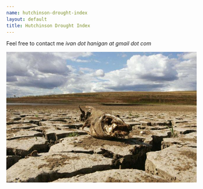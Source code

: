 ```yaml
--- 
name: hutchinson-drought-index
layout: default
title: Hutchinson Drought Index
---
```


<p> Feel free to contact me <em>ivan dot hanigan at gmail dot com</em></p>

![plot](/images/McMichaelDDRMHconf2008.jpg)
<!--![plot](/random-website/images/hist_x.

Tools
---

<h3>Our R package is available on GitHub</h3>
<ul class="social">    
  <li><a href="http://github.com/ivanhanigan/HutchinsonDroughtIndex"><img src="/images/github.png" />Fork Me!</a></li>
</ul>


Data
---

#### Station Based analyses

- Monthly drought for Central West New South Wales, Australia 1881-2012 using the enhanced Hutchinson Drought Index

#### Gridded analyses

- Monthly drought data for Australia 1890-2008 using the Hutchinson Drought Index

Papers
---

- Hanigan, IC, Butler, CD, Kokic, PN, Hutchinson, MF. Suicide and Drought in New South Wales, Australia, 1970-2007. Proceedings of the National Academy of Science USA 2012, vol. 109 no. 35 13950-13955, doi: 10.1073/pnas.1112965109.


